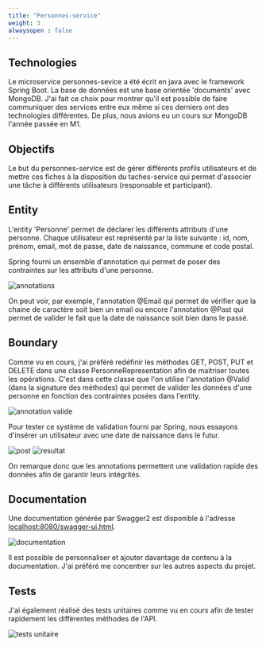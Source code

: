 ```yaml
---
title: "Personnes-service"
weight: 3
alwaysopen : false
---
```


## Technologies

Le microservice personnes-sevice a été écrit en java avec le framework Spring Boot. La base de données est une base orientée 'documents' avec MongoDB. J'ai fait ce choix pour montrer qu'il est possible de faire communiquer des services entre eux même si ces derniers ont des technologies différentes. De plus, nous avions eu un cours sur MongoDB l'année passée en M1.

## Objectifs

Le but du personnes-service est de gérer différents profils utilisateurs et de mettre ces fiches à la disposition du taches-service qui permet d'associer une tâche à différents utilisateurs (responsable et participant).

## Entity

L'entity 'Personne' permet de déclarer les différents attributs d'une personne. Chaque utilisateur est représenté par la liste suivante : id, nom, prénom, email, mot de passe, date de naissance, commune et code postal.

Spring fourni un ensemble d'annotation qui permet de poser des contraintes sur les attributs d'une personne.

![annotations](../images/personnes-service/capture0.png?width=20pc)

On peut voir, par exemple, l'annotation @Email qui permet de vérifier que la chaine de caractère soit bien un email ou encore l'annotation @Past qui permet de valider le fait que la date de naissance soit bien dans le passé.

## Boundary

Comme vu en cours, j'ai préféré redéfinir les méthodes GET, POST, PUT et DELETE dans une classe PersonneRepresentation afin de maitriser toutes les opérations. C'est dans cette classe que l'on utilise l'annotation @Valid (dans la signature des méthodes) qui permet de valider les données d'une personne en fonction des contraintes posées dans l'entity.

![annotation valide](../images/personnes-service/capture1.png)

Pour tester ce système de validation fourni par Spring, nous essayons d'insérer un utilisateur avec une date de naissance dans le futur.

![post](../images/personnes-service/capture2.png?width=20pc)
![resultat](../images/personnes-service/capture3.png)

On remarque donc que les annotations permettent une validation rapide des données afin de garantir leurs intégrités.

## Documentation

Une documentation générée par Swagger2 est disponible à l'adresse [localhost:8080/swagger-ui.html](http://localhost:8080/swagger-ui.html).

![documentation](../images/personnes-service/capture4.png)

Il est possible de personnaliser et ajouter davantage de contenu à la documentation. J'ai préféré me concentrer sur les autres aspects du projet.

## Tests

J'ai également réalisé des tests unitaires comme vu en cours afin de tester rapidement les différentes méthodes de l'API.

![tests unitaire](../images/personnes-service/capture5.png)
